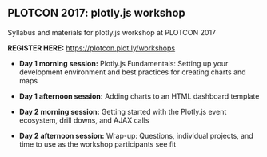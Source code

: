 ## PLOTCON 2017: plotly.js workshop
Syllabus and materials for plotly.js workshop at PLOTCON 2017

**REGISTER HERE:** https://plotcon.plot.ly/workshops

- **Day 1 morning session:** Plotly.js Fundamentals: Setting up your development environment and best practices for creating charts and maps
- **Day 1 afternoon session:** Adding charts to an HTML dashboard template

- **Day 2 morning session:** Getting started with the Plotly.js event ecosystem, drill downs, and AJAX calls 
- **Day 2 afternoon session:** Wrap-up: Questions, individual projects, and time to use as the workshop participants see fit 
